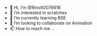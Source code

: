 - 👋 Hi, I’m @Rino92076616
- 👀 I’m interested in scratches
- 🌱 I’m currently learning BSE
- 💞️ I’m looking to collaborate on Animation
- 📫 How to reach me ...

<!---
Rino92076616/Rino92076616 is a ✨ special ✨ repository because its `README.md` (this file) appears on your GitHub profile.
You can click the Preview link to take a look at your changes.
--->
